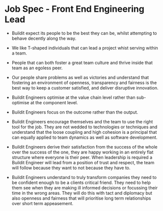 # Job Spec - Front End Engineering Lead

* Buildit expect its people to be the best they can be, whilst attempting to behave decently along the way.

* We like T-shaped individuals that can lead a project whist serving within a team.

* People that can both foster a great team culture and thrive inside that team as an egoless peer.

* Our people share problems as well as victories and understand that fostering an environment of openness, transparency and fairness is the best way to keep a customer satisfied, and deliver disruptive innovation.

* Buildit Engineers optimise at the value chain level rather than sub-optimise at the component level.

* Buildit Engineers focus on the outcome rather than the output.

* Buildit Engineers encourage themselves and the team to use the right tool for the job. They are not wedded to technologies or techniques and understand that the loose coupling and high cohesion is a principal that can equally applied to team dynamics as well as software development.

* Buildit Engineers derive their satisfaction from the success of the whole over the success of the one, they are happy working in an entirely flat structure where everyone is their peer. When leadership is required a Buildit Engineer will lead from a position of trust and respect, the team will follow because they want to not because they have to.

* Buildit Engineers understand to truly transform companies they need to be confident enough to be a clients critical friend. They need to help them see when they are making ill informed decisions or focussing their time in the wrong areas. They will do this with tact and diplomacy but also openness and fairness that will prioritise long term relationships over short term appeasement.
